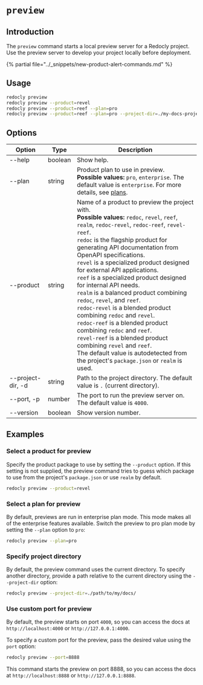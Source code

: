 # `preview`

## Introduction

The `preview` command starts a local preview server for a Redocly project. Use the preview server to develop your project locally before deployment.

{% partial file="../_snippets/new-product-alert-commands.md" %}

## Usage

```bash
redocly preview
redocly preview --product=revel
redocly preview --product=reef --plan=pro
redocly preview --product=reef --plan=pro --project-dir=./my-docs-project --port=4001
```

## Options

| Option            | Type    | Description                                                                                                                                                                                                                                                                                                                                                                                                                                                                                                                                                                                                                                                                                                                                                                                                     |
| ----------------- | ------- | --------------------------------------------------------------------------------------------------------------------------------------------------------------------------------------------------------------------------------------------------------------------------------------------------------------------------------------------------------------------------------------------------------------------------------------------------------------------------------------------------------------------------------------------------------------------------------------------------------------------------------------------------------------------------------------------------------------------------------------------------------------------------------------------------------------- |
| --help            | boolean | Show help.                                                                                                                                                                                                                                                                                                                                                                                                                                                                                                                                                                                                                                                                                                                                                                                                      |
| --plan            | string  | Product plan to use in preview. <br/> **Possible values:** `pro`, `enterprise`. The default value is `enterprise`. For more details, see [plans](https://redocly.com/pricing/).                                                                                                                                                                                                                                                                                                                                                                                                                                                                                                                                                                                                                                 |
| --product         | string  | Name of a product to preview the project with. <br/> **Possible values:** `redoc`, `revel`, `reef`, `realm`, `redoc-revel`, `redoc-reef`, `revel-reef`. <br/> `redoc` is the flagship product for generating API documentation from OpenAPI specifications. <br/> `revel` is a specialized product designed for external API applications. <br/> `reef` is a specialized product designed for internal API needs. <br/> `realm` is a balanced product combining `redoc`, `revel`, and `reef`. <br/> `redoc-revel` is a blended product combining `redoc` and `revel`. <br/> `redoc-reef` is a blended product combining `redoc` and `reef`. <br/> `revel-reef` is a blended product combining `revel` and `reef`. <br/> The default value is autodetected from the project's `package.json` or `realm` is used. |
| --project-dir, -d | string  | Path to the project directory. The default value is `.` (current directory).                                                                                                                                                                                                                                                                                                                                                                                                                                                                                                                                                                                                                                                                                                                                    |
| --port, -p        | number  | The port to run the preview server on. The default value is `4000`.                                                                                                                                                                                                                                                                                                                                                                                                                                                                                                                                                                                                                                                                                                                                             |
| --version         | boolean | Show version number.                                                                                                                                                                                                                                                                                                                                                                                                                                                                                                                                                                                                                                                                                                                                                                                            |

## Examples

### Select a product for preview

Specify the product package to use by setting the `--product` option.
If this setting is not supplied, the preview command tries to guess which package to use from the project's `package.json` or use `realm` by default.

```bash
redocly preview --product=revel
```

### Select a plan for preview

By default, previews are run in enterprise plan mode. This mode makes all of the enterprise features available.
Switch the preview to pro plan mode by setting the `--plan` option to `pro`:

```bash
redocly preview --plan=pro
```

### Specify project directory

By default, the preview command uses the current directory. To specify another directory, provide a path relative to the current directory using the `--project-dir` option:

```bash
redocly preview --project-dir=./path/to/my/docs/
```

### Use custom port for preview

By default, the preview starts on port `4000`, so you can access the docs at `http://localhost:4000` or `http://127.0.0.1:4000`.

To specify a custom port for the preview, pass the desired value using the `port` option:

```bash
redocly preview --port=8888
```

This command starts the preview on port 8888, so you can access the docs at `http://localhost:8888` or `http://127.0.0.1:8888`.
